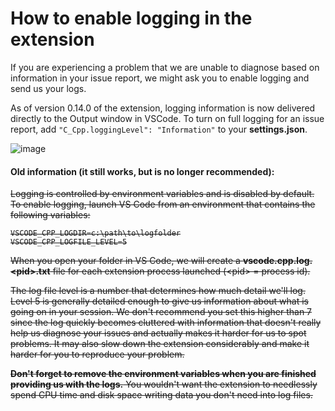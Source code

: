 # How to enable logging in the extension

If you are experiencing a problem that we are unable to diagnose based on information in your issue report, we might ask you to enable logging and send us your logs.

As of version 0.14.0 of the extension, logging information is now delivered directly to the Output window in VSCode. To turn on full logging for an issue report, add `"C_Cpp.loggingLevel": "Information"` to your **settings.json**.

![image](https://user-images.githubusercontent.com/12818240/31898313-b32ff284-b7cd-11e7-97f5-89df93b5d9de.png)

#### Old information (it still works, but is no longer recommended):

<del>
Logging is controlled by environment variables and is disabled by default. To enable logging, launch VS Code from an environment that contains the following variables:

```
VSCODE_CPP_LOGDIR=c:\path\to\logfolder
VSCODE_CPP_LOGFILE_LEVEL=5
```

When you open your folder in VS Code, we will create a **vscode.cpp.log.\<pid\>.txt** file for each extension process launched (\<pid\> = process id).

The log file level is a number that determines how much detail we'll log. Level 5 is generally detailed enough to give us information about what is going on in your session. We don't recommend you set this higher than 7 since the log quickly becomes cluttered with information that doesn't really help us diagnose your issues and actually makes it harder for us to spot problems. It may also slow down the extension considerably and make it harder for you to reproduce your problem.

**Don't forget to remove the environment variables when you are finished providing us with the logs.** You wouldn't want the extension to needlessly spend CPU time and disk space writing data you don't need into log files.
</del>
